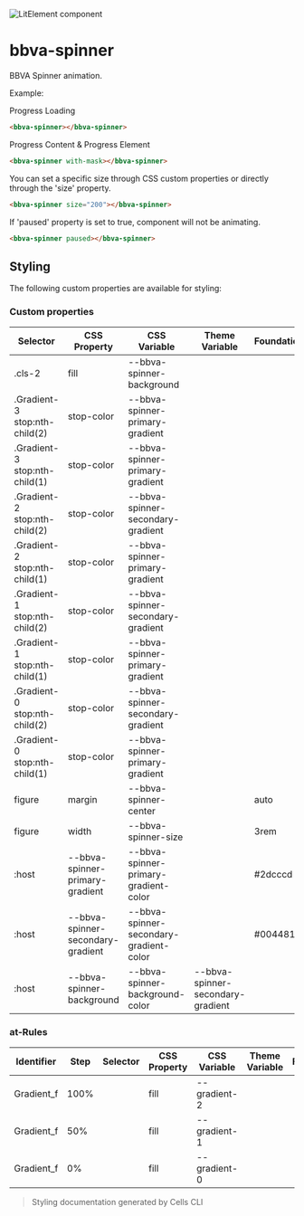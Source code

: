 ![LitElement component](https://img.shields.io/badge/litElement-component-blue.svg)

# bbva-spinner

BBVA Spinner animation.

Example:

Progress Loading

```html
<bbva-spinner></bbva-spinner>
```

Progress Content & Progress Element

```html
<bbva-spinner with-mask></bbva-spinner>
```

You can set a specific size through CSS custom properties or directly through the 'size' property.

```html
<bbva-spinner size="200"></bbva-spinner>
```

If 'paused' property is set to true, component will not be animating.

```html
<bbva-spinner paused></bbva-spinner>
```

## Styling

The following custom properties are available for styling:

### Custom properties

| Selector                      | CSS Property                      | CSS Variable                            | Theme Variable                    | Foundations/Fallback |
| ----------------------------- | --------------------------------- | --------------------------------------- | --------------------------------- | -------------------- |
| .cls-2                        | fill                              | --bbva-spinner-background               |                                   |                      |
| .Gradient-3 stop:nth-child(2) | stop-color                        | --bbva-spinner-primary-gradient         |                                   |                      |
| .Gradient-3 stop:nth-child(1) | stop-color                        | --bbva-spinner-primary-gradient         |                                   |                      |
| .Gradient-2 stop:nth-child(2) | stop-color                        | --bbva-spinner-secondary-gradient       |                                   |                      |
| .Gradient-2 stop:nth-child(1) | stop-color                        | --bbva-spinner-primary-gradient         |                                   |                      |
| .Gradient-1 stop:nth-child(2) | stop-color                        | --bbva-spinner-secondary-gradient       |                                   |                      |
| .Gradient-1 stop:nth-child(1) | stop-color                        | --bbva-spinner-primary-gradient         |                                   |                      |
| .Gradient-0 stop:nth-child(2) | stop-color                        | --bbva-spinner-secondary-gradient       |                                   |                      |
| .Gradient-0 stop:nth-child(1) | stop-color                        | --bbva-spinner-primary-gradient         |                                   |                      |
| figure                        | margin                            | --bbva-spinner-center                   |                                   | auto                 |
| figure                        | width                             | --bbva-spinner-size                     |                                   | 3rem                 |
| :host                         | --bbva-spinner-primary-gradient   | --bbva-spinner-primary-gradient-color   |                                   | #2dcccd              |
| :host                         | --bbva-spinner-secondary-gradient | --bbva-spinner-secondary-gradient-color |                                   | #004481              |
| :host                         | --bbva-spinner-background         | --bbva-spinner-background-color         | --bbva-spinner-secondary-gradient |                      |

### at-Rules

| Identifier | Step | Selector | CSS Property | CSS Variable | Theme Variable | Foundations/Fallback |
| ---------- | ---- | -------- | ------------ | ------------ | -------------- | -------------------- |
| Gradient_f | 100% |          | fill         | --gradient-2 |                |                      |
| Gradient_f | 50%  |          | fill         | --gradient-1 |                |                      |
| Gradient_f | 0%   |          | fill         | --gradient-0 |                |                      |

> Styling documentation generated by Cells CLI
